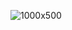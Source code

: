 ![1000x500](https://user-images.githubusercontent.com/42295478/97400415-223c3e80-1900-11eb-988e-cf1fc6bdb1ce.gif)
